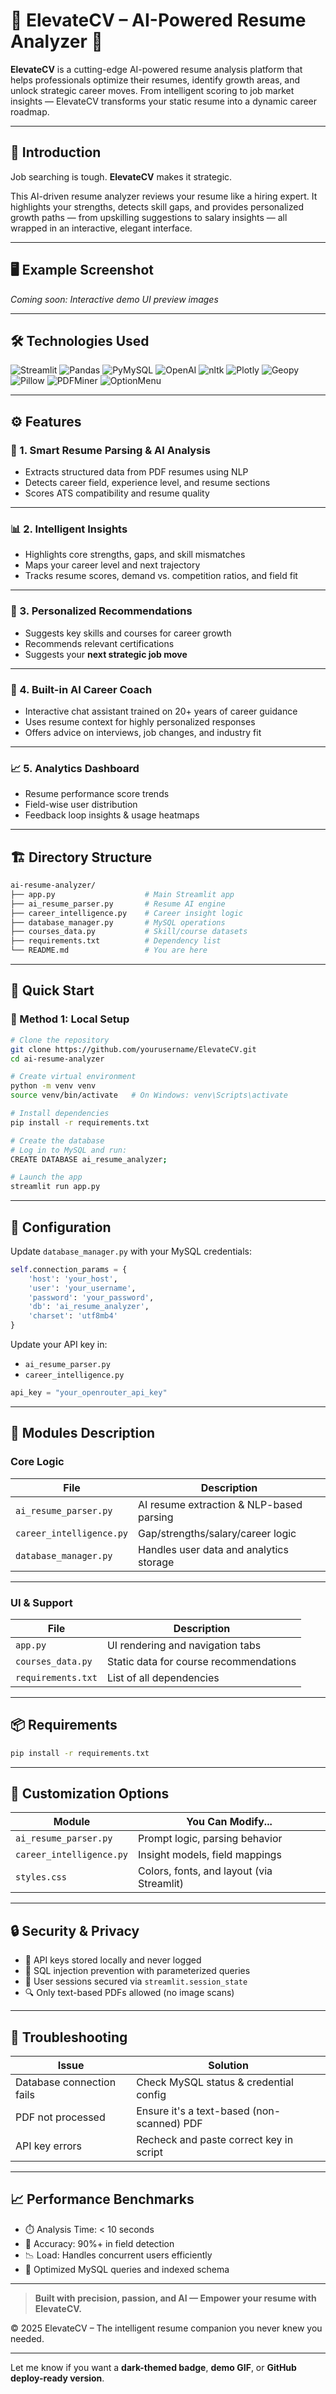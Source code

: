 # 🧠 ElevateCV – AI-Powered Resume Analyzer 📄

**ElevateCV** is a cutting-edge AI-powered resume analysis platform that helps professionals optimize their resumes, identify growth areas, and unlock strategic career moves. From intelligent scoring to job market insights — ElevateCV transforms your static resume into a dynamic career roadmap.

---

## 🧭 Introduction

Job searching is tough. **ElevateCV** makes it strategic.

This AI-driven resume analyzer reviews your resume like a hiring expert. It highlights your strengths, detects skill gaps, and provides personalized growth paths — from upskilling suggestions to salary insights — all wrapped in an interactive, elegant interface.

---

## 🖥️ Example Screenshot

*Coming soon: Interactive demo UI preview images*

---

## 🛠️ Technologies Used

![Streamlit](https://img.shields.io/badge/Streamlit-1.28%2B-ff4b4b?style=for-the-badge&logo=streamlit&logoColor=white)
![Pandas](https://img.shields.io/badge/Pandas-1.5%2B-150458?style=for-the-badge&logo=pandas&logoColor=white)
![PyMySQL](https://img.shields.io/badge/PyMySQL-1.0.2%2B-4479A1?style=for-the-badge&logo=mysql&logoColor=white)
![OpenAI](https://img.shields.io/badge/OpenAI_API-1.0.0%2B-10a37f?style=for-the-badge&logo=openai)
![nltk](https://img.shields.io/badge/NLTK-3.8%2B-darkgreen?style=for-the-badge)
![Plotly](https://img.shields.io/badge/Plotly-5.15%2B-black?style=for-the-badge&logo=plotly)
![Geopy](https://img.shields.io/badge/Geopy-2.3%2B-1488C6?style=for-the-badge)
![Pillow](https://img.shields.io/badge/Pillow-9.5%2B-7B3F00?style=for-the-badge)
![PDFMiner](https://img.shields.io/badge/PDFMiner3-2018.12%2B-008080?style=for-the-badge)
![OptionMenu](https://img.shields.io/badge/Streamlit--Option--Menu-0.3.6%2B-ae38b2?style=for-the-badge)


---

## ⚙️ Features

### 🤖 1. Smart Resume Parsing & AI Analysis

* Extracts structured data from PDF resumes using NLP
* Detects career field, experience level, and resume sections
* Scores ATS compatibility and resume quality

---

### 📊 2. Intelligent Insights

* Highlights core strengths, gaps, and skill mismatches
* Maps your career level and next trajectory
* Tracks resume scores, demand vs. competition ratios, and field fit

---

### 🎯 3. Personalized Recommendations

* Suggests key skills and courses for career growth
* Recommends relevant certifications
* Suggests your **next strategic job move**

---

### 💬 4. Built-in AI Career Coach

* Interactive chat assistant trained on 20+ years of career guidance
* Uses resume context for highly personalized responses
* Offers advice on interviews, job changes, and industry fit

---

### 📈 5. Analytics Dashboard

* Resume performance score trends
* Field-wise user distribution
* Feedback loop insights & usage heatmaps

---

## 🏗️ Directory Structure

```bash
ai-resume-analyzer/
├── app.py                    # Main Streamlit app
├── ai_resume_parser.py       # Resume AI engine
├── career_intelligence.py    # Career insight logic
├── database_manager.py       # MySQL operations
├── courses_data.py           # Skill/course datasets
├── requirements.txt          # Dependency list
└── README.md                 # You are here
```

---

## 🚀 Quick Start

### 🔧 Method 1: Local Setup

```bash
# Clone the repository
git clone https://github.com/yourusername/ElevateCV.git
cd ai-resume-analyzer

# Create virtual environment
python -m venv venv
source venv/bin/activate   # On Windows: venv\Scripts\activate

# Install dependencies
pip install -r requirements.txt

# Create the database
# Log in to MySQL and run:
CREATE DATABASE ai_resume_analyzer;

# Launch the app
streamlit run app.py
```

---

## 🔐 Configuration

Update `database_manager.py` with your MySQL credentials:

```python
self.connection_params = {
    'host': 'your_host',
    'user': 'your_username',
    'password': 'your_password',
    'db': 'ai_resume_analyzer',
    'charset': 'utf8mb4'
}
```

Update your API key in:

* `ai_resume_parser.py`
* `career_intelligence.py`

```python
api_key = "your_openrouter_api_key"
```

---

## 🧰 Modules Description

### Core Logic

| File                     | Description                              |
| ------------------------ | ---------------------------------------- |
| `ai_resume_parser.py`    | AI resume extraction & NLP-based parsing |
| `career_intelligence.py` | Gap/strengths/salary/career logic        |
| `database_manager.py`    | Handles user data and analytics storage  |

---

### UI & Support

| File               | Description                            |
| ------------------ | -------------------------------------- |
| `app.py`           | UI rendering and navigation tabs       |
| `courses_data.py`  | Static data for course recommendations |
| `requirements.txt` | List of all dependencies               |

---

## 📦 Requirements

```bash
pip install -r requirements.txt
```

---

## 🎨 Customization Options

| Module                   | You Can Modify...                         |
| ------------------------ | ----------------------------------------- |
| `ai_resume_parser.py`    | Prompt logic, parsing behavior            |
| `career_intelligence.py` | Insight models, field mappings            |
| `styles.css`             | Colors, fonts, and layout (via Streamlit) |

---

## 🔒 Security & Privacy

* 🔑 API keys stored locally and never logged
* 🔐 SQL injection prevention with parameterized queries
* 🧼 User sessions secured via `streamlit.session_state`
* 🔍 Only text-based PDFs allowed (no image scans)

---

## 🐞 Troubleshooting

| Issue                     | Solution                                   |
| ------------------------- | ------------------------------------------ |
| Database connection fails | Check MySQL status & credential config     |
| PDF not processed         | Ensure it's a text-based (non-scanned) PDF |
| API key errors            | Recheck and paste correct key in script    |

---

## 📈 Performance Benchmarks

* ⏱️ Analysis Time: < 10 seconds
* 🧠 Accuracy: 90%+ in field detection
* 📉 Load: Handles concurrent users efficiently
* 💾 Optimized MySQL queries and indexed schema

---

> **Built with precision, passion, and AI — Empower your resume with ElevateCV.**

© 2025 ElevateCV – The intelligent resume companion you never knew you needed.

---

Let me know if you want a **dark-themed badge**, **demo GIF**, or **GitHub deploy-ready version**.

